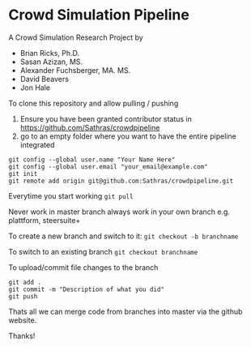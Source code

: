 # Crowd Simulation Pipeline

A Crowd Simulation Research Project by
- Brian Ricks, Ph.D.
- Sasan Azizan, MS.
- Alexander Fuchsberger, MA. MS.
- David Beavers
- Jon Hale

To clone this repository and allow pulling / pushing
1. Ensure you have been granted contributor status in https://github.com/Sathras/crowdpipeline
2. go to an empty folder where you want to have the entire pipeline integrated
```
git config --global user.name "Your Name Here"
git config --global user.email "your_email@example.com"
git init
git remote add origin git@github.com:Sathras/crowdpipeline.git
```

Everytime you start working
```git pull```

Never work in master branch always work in your own branch
e.g. plattform, steersuite+

To create a new branch and switch to it:
```git checkout -b branchname```

To switch to an existing branch
```git checkout branchname```

To upload/commit file changes to the branch
```
git add .
git commit -m "Description of what you did"
git push
```

Thats all we can merge code from branches into master via
the github website.

Thanks!